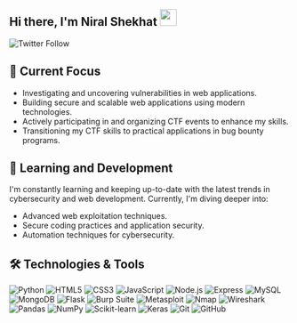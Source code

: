 ## Hi there, I'm Niral Shekhat <img src="https://media.giphy.com/media/hvRJCLFzcasrR4ia7z/giphy.gif" width="30px">


![Twitter Follow](https://img.shields.io/twitter/follow/niral_shekhat?style=social)


## 🔭 Current Focus
- Investigating and uncovering vulnerabilities in web applications.
- Building secure and scalable web applications using modern technologies.
- Actively participating in and organizing CTF events to enhance my skills.
- Transitioning my CTF skills to practical applications in bug bounty programs.

## 🌱 Learning and Development
I'm constantly learning and keeping up-to-date with the latest trends in cybersecurity and web development. Currently, I'm diving deeper into:
- Advanced web exploitation techniques.
- Secure coding practices and application security.
- Automation techniques for cybersecurity.

## 🛠️ Technologies & Tools
![Python](https://img.shields.io/badge/-Python-3776AB?style=flat&logo=python&logoColor=white)
![HTML5](https://img.shields.io/badge/-HTML5-E34F26?style=flat&logo=html5&logoColor=white)
![CSS3](https://img.shields.io/badge/-CSS3-1572B6?style=flat&logo=css3&logoColor=white)
![JavaScript](https://img.shields.io/badge/-JavaScript-F7DF1E?style=flat&logo=javascript&logoColor=black)
![Node.js](https://img.shields.io/badge/-Node.js-339933?style=flat&logo=node.js&logoColor=white)
![Express](https://img.shields.io/badge/-Express-000000?style=flat&logo=express&logoColor=white)
![MySQL](https://img.shields.io/badge/-MySQL-4479A1?style=flat&logo=mysql&logoColor=white)
![MongoDB](https://img.shields.io/badge/-MongoDB-47A248?style=flat&logo=mongodb&logoColor=white)
![Flask](https://img.shields.io/badge/-Flask-000000?style=flat&logo=flask&logoColor=white)
![Burp Suite](https://img.shields.io/badge/-Burp_Suite-FF6800?style=flat&logo=burp-suite&logoColor=white)
![Metasploit](https://img.shields.io/badge/-Metasploit-4A90E2?style=flat&logo=metasploit&logoColor=white)
![Nmap](https://img.shields.io/badge/-Nmap-4682B4?style=flat&logo=nmap&logoColor=white)
![Wireshark](https://img.shields.io/badge/-Wireshark-1679A7?style=flat&logo=wireshark&logoColor=white)
![Pandas](https://img.shields.io/badge/-Pandas-150458?style=flat&logo=pandas&logoColor=white)
![NumPy](https://img.shields.io/badge/-NumPy-013243?style=flat&logo=numpy&logoColor=white)
![Scikit-learn](https://img.shields.io/badge/-Scikit--learn-F7931E?style=flat&logo=scikit-learn&logoColor=white)
![Keras](https://img.shields.io/badge/-Keras-D00000?style=flat&logo=keras&logoColor=white)
![Git](https://img.shields.io/badge/-Git-F05032?style=flat&logo=git&logoColor=white)
![GitHub](https://img.shields.io/badge/-GitHub-181717?style=flat&logo=github&logoColor=white)



  

<!--
**wizaard07/wizaard07** is a ✨ _special_ ✨ repository because its `README.md` (this file) appears on your GitHub profile.

Here are some ideas to get you started:

- 🔭 I’m currently working on ...
- 🌱 I’m currently learning ...
- 👯 I’m looking to collaborate on ...
- 🤔 I’m looking for help with ...
- 💬 Ask me about ...
- 📫 How to reach me: ...
- 😄 Pronouns: ...
- ⚡ Fun fact: ...
-->
